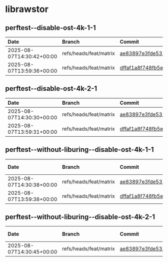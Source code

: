 # librawstor

## perftest--disable-ost-4k-1-1

| Date | Branch | Commit | Read IOPS | Read Latency | Write IOPS | Write Latency |
| :--- | :---   | :---   |      ---: |         ---: |       ---: |          ---: |
| 2025-08-07T14:30:42+00:00 | refs/heads/feat/matrix | [ae83897e3fde532454f6cf3d6c4216188662d95b](docs/fio/librawstor/perftest--disable-ost-4k-1-1/ae83897e3fde532454f6cf3d6c4216188662d95b.md) | 32653.0 | 3239.053242 | 32619.3 | 26567.514934 |
| 2025-08-07T13:59:36+00:00 | refs/heads/feat/matrix | [dffaf1a8f748fb5ee5b5820a8add1973d5bd69fb](docs/fio/librawstor/perftest--disable-ost-4k-1-1/dffaf1a8f748fb5ee5b5820a8add1973d5bd69fb.md) | 31540.421053 | 3465.195603 | 31526.947368 | 27233.908731 |

## perftest--disable-ost-4k-2-1

| Date | Branch | Commit | Read IOPS | Read Latency | Write IOPS | Write Latency |
| :--- | :---   | :---   |      ---: |         ---: |       ---: |          ---: |
| 2025-08-07T14:30:30+00:00 | refs/heads/feat/matrix | [ae83897e3fde532454f6cf3d6c4216188662d95b](docs/fio/librawstor/perftest--disable-ost-4k-2-1/ae83897e3fde532454f6cf3d6c4216188662d95b.md) | 71693.789474 | 4928.125862 | 71605.473684 | 21917.193458 |
| 2025-08-07T13:59:31+00:00 | refs/heads/feat/matrix | [dffaf1a8f748fb5ee5b5820a8add1973d5bd69fb](docs/fio/librawstor/perftest--disable-ost-4k-2-1/dffaf1a8f748fb5ee5b5820a8add1973d5bd69fb.md) | 69222.0 | 5192.843759 | 69151.789474 | 22560.838487 |

## perftest--without-liburing--disable-ost-4k-1-1

| Date | Branch | Commit | Read IOPS | Read Latency | Write IOPS | Write Latency |
| :--- | :---   | :---   |      ---: |         ---: |       ---: |          ---: |
| 2025-08-07T14:30:38+00:00 | refs/heads/feat/matrix | [ae83897e3fde532454f6cf3d6c4216188662d95b](docs/fio/librawstor/perftest--without-liburing--disable-ost-4k-1-1/ae83897e3fde532454f6cf3d6c4216188662d95b.md) | 137315.894737 | 2985.614253 | 137154.947368 | 3734.665849 |
| 2025-08-07T13:59:38+00:00 | refs/heads/feat/matrix | [dffaf1a8f748fb5ee5b5820a8add1973d5bd69fb](docs/fio/librawstor/perftest--without-liburing--disable-ost-4k-1-1/dffaf1a8f748fb5ee5b5820a8add1973d5bd69fb.md) | 140382.6 | 2926.136746 | 140191.9 | 3674.073272 |

## perftest--without-liburing--disable-ost-4k-2-1

| Date | Branch | Commit | Read IOPS | Read Latency | Write IOPS | Write Latency |
| :--- | :---   | :---   |      ---: |         ---: |       ---: |          ---: |
| 2025-08-07T14:30:45+00:00 | refs/heads/feat/matrix | [ae83897e3fde532454f6cf3d6c4216188662d95b](docs/fio/librawstor/perftest--without-liburing--disable-ost-4k-2-1/ae83897e3fde532454f6cf3d6c4216188662d95b.md) | 183941.4 | 2130.509978 | 183755.1 | 8253.115912 |

